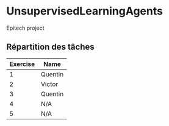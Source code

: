 # UnsupervisedLearningAgents
Epitech project

## Répartition des tâches

| Exercise | Name    |
|----------|---------|
| 1        | Quentin |
| 2        | Victor  |
| 3        | Quentin |
| 4        | N/A     |
| 5        | N/A     |